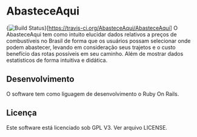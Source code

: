 # AbasteceAqui
{<img src="https://travis-ci.org/AbasteceAqui/AbasteceAqui.svg?branch=homologacao" alt="Build Status" />}[https://travis-ci.org/AbasteceAqui/AbasteceAqui]
O AbasteceAqui tem como intuito elucidar dados relativos a preços de combustíveis no Brasil de forma que os usuários possam selecionar onde podem abastecer, levando em consideração seus trajetos e o custo benefício das rotas possíveis em seu caminho. Além de mostrar dados estatisticos de forma intuitiva e didática.

Desenvolvimento
---------------

O software tem como liguagem de desenvolvimento o Ruby On Rails.


Licença
-------

Este software está licenciado sob GPL V3. Ver arquivo LICENSE.
